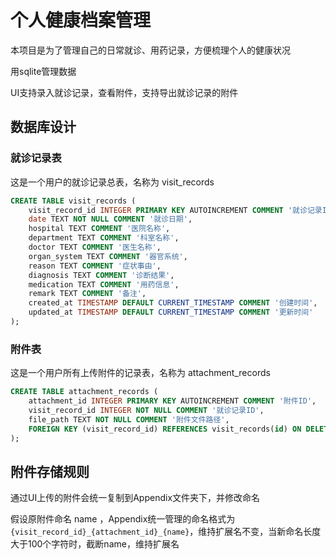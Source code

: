 # 个人健康档案管理

本项目是为了管理自己的日常就诊、用药记录，方便梳理个人的健康状况

用sqlite管理数据

UI支持录入就诊记录，查看附件，支持导出就诊记录的附件

## 数据库设计

### 就诊记录表
这是一个用户的就诊记录总表，名称为 visit_records

```SQL
CREATE TABLE visit_records (
    visit_record_id INTEGER PRIMARY KEY AUTOINCREMENT COMMENT '就诊记录ID',
    date TEXT NOT NULL COMMENT '就诊日期',
    hospital TEXT COMMENT '医院名称',
    department TEXT COMMENT '科室名称',
    doctor TEXT COMMENT '医生名称',
    organ_system TEXT COMMENT '器官系统',
    reason TEXT COMMENT '症状事由',
    diagnosis TEXT COMMENT '诊断结果',
    medication TEXT COMMENT '用药信息',
    remark TEXT COMMENT '备注',
    created_at TIMESTAMP DEFAULT CURRENT_TIMESTAMP COMMENT '创建时间',
    updated_at TIMESTAMP DEFAULT CURRENT_TIMESTAMP COMMENT '更新时间'
);
```

### 附件表
这是一个用户所有上传附件的记录表，名称为 attachment_records

```SQL
CREATE TABLE attachment_records (
    attachment_id INTEGER PRIMARY KEY AUTOINCREMENT COMMENT '附件ID',
    visit_record_id INTEGER NOT NULL COMMENT '就诊记录ID',
    file_path TEXT NOT NULL COMMENT '附件文件路径',
    FOREIGN KEY (visit_record_id) REFERENCES visit_records(id) ON DELETE CASCADE
);
```

## 附件存储规则
通过UI上传的附件会统一复制到Appendix文件夹下，并修改命名

假设原附件命名 name ，Appendix统一管理的命名格式为 `{visit_record_id}_{attachment_id}_{name}`，维持扩展名不变，当新命名长度大于100个字符时，截断name，维持扩展名